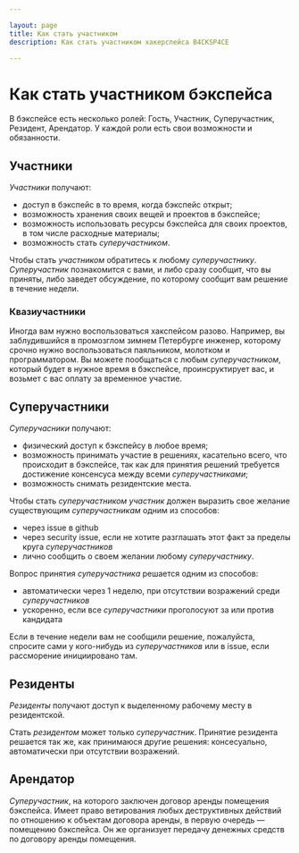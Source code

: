 ```yaml
---

layout: page
title: Как стать участником
description: Как стать участником хакерспейса B4CKSP4CE

---
```

# Как стать участником бэкспейса

В бэкспейсе есть несколько ролей: Гость, Участник, Суперучастник, Резидент, Арендатор. У каждой роли есть свои возможности и обязанности.

## Участники

*Участники* получают:
- доступ в бэкспейс в то время, когда бэкспейс открыт;
- возможность хранения своих вещей и проектов в бэкспейсе;
- возможность использовать ресурсы бэкспейса для своих проектов, в том числе расходные материалы;
- возможность стать *суперучастником*.

Чтобы стать *участником* обратитесь к любому *суперучастнику*. *Суперучастник* познакомится с вами, и либо сразу сообщит, что вы приняты, либо заведет обсуждение, по которому сообщит вам решение в течение недели.

### Квазиучастники

Иногда вам нужно воспользоваться хакспейсом разово. Например, вы заблудившийся в промозглом зимнем Петербурге инженер, которому срочно нужно воспользоваться паяльником, молотком и программатором. Вы можете пообщаться с любым *суперучастником*, который будет в нужное время в бэкспейсе, проинсруктирует вас, и возьмет с вас оплату за временное участие.

## Суперучастники

*Суперучасники* получают:
- физический доступ к бэкспейсу в любое время;
- возможность принимать участие в решениях, касательно всего, что происходит в бэкспейсе, так как для принятия решений требуется достижение консенсуса между всеми *суперучастниками*;
- возможность снимать резидентские места.

Чтобы стать *суперучастником* *участник* должен выразить свое желание существующим *суперучастникам* одним из способов:
- через issue в github
- через security issue, если не хотите разглашать этот факт за пределы круга *суперучастников*
- лично сообщить о своем желании любому *суперучастнику*.

Вопрос принятия *суперучастника* решается одним из способов:
- автоматически через 1 неделю, при отсутствии возражений среди *суперучастников*
- ускоренно, если все *суперучастники* проголосуют за или против кандидата

Если в течение недели вам не сообщили решение, пожалуйста, спросите сами у кого-нибудь из *суперучастников* или в issue, если рассморение инициировано там.

## Резиденты

*Резиденты* получают доступ к выделенному рабочему месту в резидентской.

Стать *резидентом* может только *суперучастник*. Принятие резидента решается так же, как принимаюся другие решения: консесуально, автоматически при отсутствии возражений.

## Арендатор

*Суперучастник*, на которого заключен договор аренды помещения бэкспейса. Имеет право ветирования любых деструктивных действий по отношению к объектам договора аренды, в первую очередь &mdash; помещению бэкспейса. Он же организует передачу денежных средств по договору аренды помещения.
